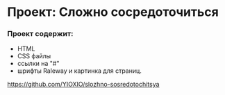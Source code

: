 # Проект: Сложно сосредоточиться


### Проект содержит: 
* HTML 
* CSS файлы
* ссылки на "#" 
* шрифты Raleway и картинка для страниц. 

https://github.com/YIOXIO/slozhno-sosredotochitsya